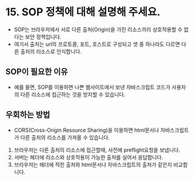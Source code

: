# 15. SOP 정책에 대해 설명해 주세요.

- SOP는 브라우저에서 서로 다른 출처(Origin)을 가진 리소스끼리 상호작용할 수 없다는 보안 정책입니다.
- 여기서 출처는 url의 프로토콜, 포트, 호스트로 구성되고 셋 중 하나라도 다르면 다른 출처의 리소스로 인식합니다.

## SOP이 필요한 이유

- 예를 들면, SOP를 이용하면 나쁜 웹사이트에서 보낸 자바스크립트 코드가 사용자의 다른 리소스에 접근하는 것을 방지할 수 있습니다.

## 우회하는 방법

- CORS(Cross-Origin Resource Sharing)을 이용하면 html문서나 자바스크립트가 다른 출처의 리소스를 가져올 수 있습니다.

1. 브라우저는 다른 출처의 리소스에 접근할때, 사전에 preflight요청을 보냅니다.
2. 서버는 헤더에 리소스와 상호작용이 가능한 출처를 실어서 응답합니다.
3. 브라우저는 헤더에 적힌 출처와 html문서나 자바스크립트의 출처가 같은지 비교합니다.
